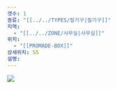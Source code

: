 ```yaml
---
갯수: 1
종류: "[[../../TYPES/필기구|필기구]]"
지역:
  - "[[../../ZONE/사무실|사무실]]"
위치:
  - "[[PROMADE-BOX]]"
상세위치: S5
설명:
---
```

![](http://192.168.50.22/devices/241123_IMG_0022.jpg)

